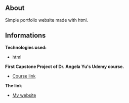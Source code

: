 ## About
Simple portfolio website made with html.

## Informations

**Technologies used:**
- html

**First Capstone Project of Dr. Angela Yu's Udemy course.**
- [Course link](https://www.udemy.com/course/the-complete-web-development-bootcamp/)

**The link**
- [My website](https://keresztes-tamas.github.io/Capstone-Project-1---Udemy-course/)

